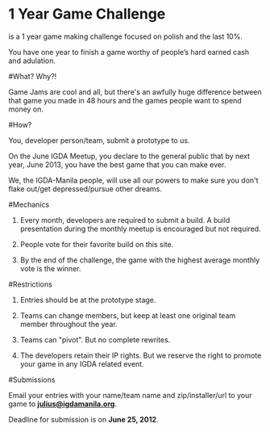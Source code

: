 1 Year Game Challenge
=====================

is a 1 year game making challenge focused on polish and the last 10%.

You have one year to finish a game worthy of people’s hard earned cash and adulation.

#What? Why?!

Game Jams are cool and all, but there's an awfully huge difference between that game you made in 48 hours and the games people want to spend money on.

#How?

You, developer person/team, submit a prototype to us.

On the June IGDA Meetup, you declare to the general public that by next year, June 2013, you have the best game that you can make ever.
                
We, the IGDA-Manila people, will use all our powers to make sure you don't flake out/get depressed/pursue other dreams.

#Mechanics                

1. Every month, developers are required to submit a build. A build presentation during the monthly meetup is encouraged but not required.

2. People vote for their favorite build on this site.

3. By the end of the challenge, the game with the highest average monthly vote is the winner.

#Restrictions

1. Entries should be at the prototype stage.

2. Teams can change members, but keep at least one original team member throughout the year.

3. Teams can "pivot". But no complete rewrites.

4. The developers retain their IP rights. But we reserve the right to promote your game in any IGDA related event.
                

#Submissions
 
Email your entries with your name/team name and zip/installer/url to your game to **julius@igdamanila.org**.            

Deadline for submission is on **June 25, 2012**.                